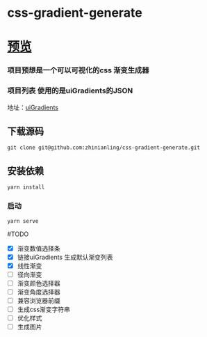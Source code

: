 # css-gradient-generate
# [预览](https://zhinianling.github.io/css-gradient-generate/dist/)

### 项目预想是一个可以可视化的css 渐变生成器

### 项目列表 使用的是uiGradients的JSON
地址：[uiGradients](https://github.com/ghosh/uiGradients)

## 下载源码
```
git clone git@github.com:zhinianling/css-gradient-generate.git
```

## 安装依赖
```
yarn install
```

### 启动
```
yarn serve
```
#TODO
- [x] 渐变数值选择条
- [x] 链接uiGradients 生成默认渐变列表
- [x] 线性渐变
- [ ] 径向渐变
- [ ] 渐变颜色选择器
- [ ] 渐变角度选择器
- [ ] 兼容浏览器前缀
- [ ] 生成css渐变字符串
- [ ] 优化样式
- [ ] 生成图片
